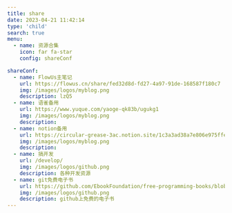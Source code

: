 ```yaml
---
title: share
date: 2023-04-21 11:42:14
type: 'child'
search: true
menu:
  - name: 资源合集
    icon: far fa-star
    config: shareConf

shareConf:
  - name: FlowUs主笔记
    url: https://flowus.cn/share/fed32d8d-fd27-4a97-91de-168587f180c7
    img: /images/logos/myblog.png
    description: lzQ5
  - name: 语雀备用
    url: https://www.yuque.com/yaoge-qk83b/ugukg1
    img: /images/logos/myblog.png
    description: 
  - name: notion备用
    url: https://circular-grease-3ac.notion.site/1c3a3ad38a7e806e975ffe71d4c76c05
    img: /images/logos/myblog.png
    description:
  - name: 搞开发
    url: /develop/
    img: /images/logos/github.png
    description: 各种开发资源
  - name: git免费电子书
    url: https://github.com/EbookFoundation/free-programming-books/blob/main/books/free-programming-books-zh.md
    img: /images/logos/github.png
    description: github上免费的电子书
---
```






